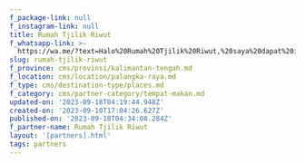 ```yaml
---
f_package-link: null
f_instagram-link: null
title: Rumah Tjilik Riwut
f_whatsapp-link: >-
  https://wa.me/?text=Halo%20Rumah%20Tjilik%20Riwut,%20saya%20dapat%20info%20dari%20@loocale.id%20dan%20punya%20pertanyaan
slug: rumah-tjilik-riwut
f_province: cms/provinsi/kalimantan-tengah.md
f_location: cms/location/palangka-raya.md
f_type: cms/destination-type/places.md
f_category: cms/partner-category/tempat-makan.md
updated-on: '2023-09-18T04:19:44.948Z'
created-on: '2023-09-10T17:04:26.627Z'
published-on: '2023-09-18T04:34:08.284Z'
f_partner-name: Rumah Tjilik Riwut
layout: '[partners].html'
tags: partners
---
```




